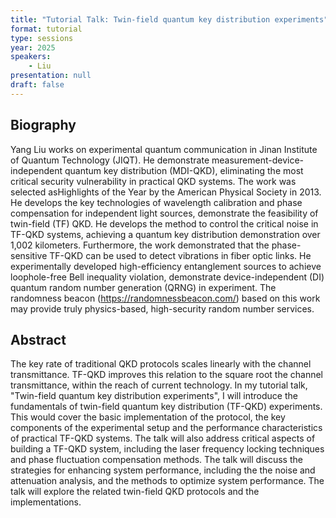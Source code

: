 ```yaml
---
title: "Tutorial Talk: Twin-field quantum key distribution experiments"
format: tutorial
type: sessions
year: 2025
speakers:
    - Liu
presentation: null
draft: false
---
```


## Biography

Yang Liu works on experimental quantum communication in Jinan Institute of Quantum Technology (JIQT). He demonstrate measurement-device-independent quantum key distribution (MDI-QKD), eliminating the most critical security vulnerability in practical QKD systems. The work was selected asHighlights of the Year by the American Physical Society in 2013. He develops the key technologies of wavelength calibration and phase compensation for independent light sources, demonstrate the feasibility of twin-field (TF) QKD. He develops the method to control the critical noise in TF-QKD systems, achieving a quantum key distribution demonstration over 1,002 kilometers. Furthermore, the work demonstrated that the phase-sensitive TF-QKD can be used to detect vibrations in fiber optic links. He experimentally developed high-efficiency entanglement sources to achieve loophole-free Bell inequality violation, demonstrate device-independent (DI) quantum random number generation (QRNG) in experiment. The randomness beacon (https://randomnessbeacon.com/) based on this work may provide truly physics-based, high-security random number services.

## Abstract

The key rate of traditional QKD protocols scales linearly with the channel transmittance. TF-QKD improves this relation to the square root the channel transmittance, within the reach of current technology. In my tutorial talk, "Twin-field quantum key distribution experiments", I will introduce the fundamentals of twin-field quantum key distribution (TF-QKD) experiments. This would cover the basic implementation of the protocol, the key components of the experimental setup and the performance characteristics of practical TF-QKD systems. The talk will also address critical aspects of building a TF-QKD system, including the laser frequency locking techniques and phase fluctuation compensation methods. The talk will discuss the strategies for enhancing system performance, including the the noise and attenuation analysis, and the methods to optimize system performance. The talk will explore the related twin-field QKD protocols and the implementations.

